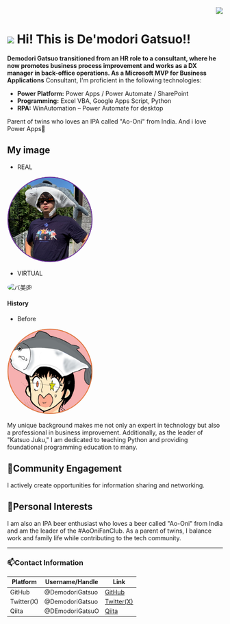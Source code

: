 <div align="right">
  <img src="https://komarev.com/ghpvc/?username=DemodoriGatsuo" />
</div>

# <img src="https://media.giphy.com/media/hvRJCLFzcasrR4ia7z/giphy.gif" width="28"> Hi! This is De'modori Gatsuo!!
**Demodori Gatsuo transitioned from an HR role to a consultant, where he now promotes business process improvement and works as a DX manager in back-office operations. As a Microsoft MVP for Business Applications**
Consultant, I'm proficient in the following technologies:

- **Power Platform:** Power Apps / Power Automate / SharePoint
- **Programming:** Excel VBA, Google Apps Script, Python
- **RPA:** WinAutomation – Power Automate for desktop

Parent of twins who loves an IPA called "Ao-Oni" from India.
And i love Power Apps💞️ 

## My image
 - REAL
<img src="/asset/RealAvatar.png" alt="REAL" style="border-radius: 50%; width: 200px; height: 200px;">

- VIRTUAL
<img src="https://pbs.twimg.com/profile_images/1807909418010566656/SEmp8tKd_400x400.jpg" alt="バ美肉" style="border-radius: 50%; width: 200px; height: 200px;">

#### History

- Before
<img src="/asset/before.png" alt="バ美肉" style="border-radius: 50%; width: 200px; height: 200px;">

My unique background makes me not only an expert in technology but also a professional in business improvement. Additionally, as the leader of "Katsuo Juku," I am dedicated to teaching Python and providing foundational programming education to many.

## 🌱Community Engagement
I actively create opportunities for information sharing and networking.

## 👀Personal Interests
I am also an IPA beer enthusiast who loves a beer called "Ao-Oni" from India and am the leader of the #AoOniFanClub. As a parent of twins, I balance work and family life while contributing to the tech community.

---

### 📫Contact Information

| Platform  | Username/Handle                              | Link |
|-----------|--------------|------|
| GitHub    | @DemodoriGatsuo  | [GitHub](https://github.com/DemodoriGatsuo) |
| Twitter(X)   | @DemodoriGatsuo   | [Twitter(X)](https://x.com/DemodoriGatsuo) |
| Qiita   | @DEmodoriGatsuO |[Qiita](https://qiita.com/DEmodoriGatsuO)|
